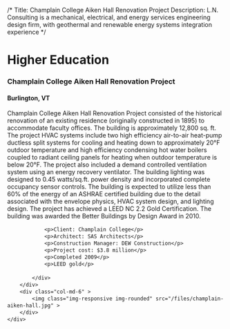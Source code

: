 /*
Title: Champlain College Aiken Hall Renovation Project
Description: L.N. Consulting is a mechanical, electrical, and energy services engineering design firm, with geothermal and renewable energy systems integration experience
*/

# Higher Education

<div>
	<div class="row">
		<div class="col-md-6" >
			<div class="well" >
				<h3>Champlain College Aiken Hall Renovation Project</h3>
				<h4>Burlington, VT</h4>
				<p>
   
   Champlain College Aiken Hall Renovation Project consisted of the historical renovation of an existing residence (originally constructed in 1895) to accommodate faculty offices.  The building is approximately 12,800 sq. ft.  The project HVAC systems include two high efficiency air-to-air heat-pump ductless split systems for cooling and heating down to approximately 20°F outdoor temperature and high efficiency condensing hot water boilers coupled to radiant ceiling panels for heating when outdoor temperature is below 20°F.  The project also included a demand controlled ventilation system using an energy recovery ventilator.  The building lighting was designed to 0.45 watts/sq.ft. power density and incorporated complete occupancy sensor controls.  The building is expected to utilize less than 60% of the energy of an ASHRAE certified building due to the detail associated with the envelope physics, HVAC system design, and lighting design.  The project has achieved a LEED NC 2.2 Gold Certification. The building was awarded the Better Buildings by Design Award in 2010.
</p>
				
				<p>Client: Champlain College</p>
				<p>Architect: SAS Architects</p>
				<p>Construction Manager: DEW Construction</p>
				<p>Project cost: $3.8 million</p>
				<p>Completed 2009</p>
				<p>LEED gold</p>
				
			</div>
		</div>
		<div class="col-md-6" >
			<img class="img-responsive img-rounded" src="/files/champlain-aiken-hall.jpg" >
		</div>
	</div>
</div>
